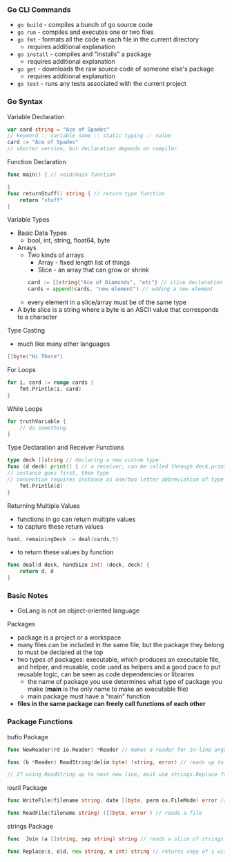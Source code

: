 ### Go CLI Commands

- ```go build``` - compiles a bunch of go source code
- ```go run``` - compiles and executes one or two files 
- ```go fmt``` - formats all the code in each file in the current directory
    - requires additional explanation
- ```go install``` - compiles and "installs" a package
    - requires additional explanation
- ```go get``` - downloads the raw source code of someone else's package
    - requires additional explanation
- ```go test``` - runs any tests associated with the current project 

### Go Syntax

Variable Declaration

```go 
var card string = "Ace of Spades"
// keyword :: variable name :: static typing :: value
card := "Ace of Spades"
// shorter version, but declaration depends on compiler 
```

Function Declaration
```go
func main() { // void/main function

}
func returnStuff() string { // return type function 
    return "stuff"
}
```

Variable Types

- Basic Data Types
    - bool, int, string, float64, byte
- Arrays
    - Two kinds of arrays
        - Array - fixed length list of things
        - Slice - an array that can grow or shrink
        ```go
        card := []string{"Ace of Diamonds", "etc"} // slice declaration
        cards = append(cards, "new element") // adding a new element 
        ```
    - every element in a slice/array must be of the same type 
- A byte slice is a string where a byte is an ASCII value that corresponds to a character

Type Casting

- much like many other languages
```go
[]byte("Hi There")
```

For Loops

```go
for i, card := range cards {
    fmt.Println(i, card)
}
```

While Loops

```go
for truthVariable {
    // do something
}
```

Type Declaration and Receiver Functions

```go
type deck []string // declaring a new custom type
func (d deck) print() { // a receiver, can be called through deck.print()
// instance goes first, then type 
// convention requires instance as one/two letter abbreviation of type
    fmt.Println(d)
}
``` 

Returning Multiple Values

- functions in go can return multiple values
- to capture these return values
```go
hand, remainingDeck := deal(cards,5) 
```
- to return these values by function
```go
func deal(d deck, handSize int) (deck, deck) {
    return d, d
}
```

### Basic Notes

- GoLang is not an object-oriented language

Packages

- package is a project or a workspace
- many files can be included in the same file, but the package they belong to must be declared at the top 
- two types of packages: executable, which produces an executable file, and helper, and reusable, code used as helpers and a good pace to put reusable logic, can be seen as code dependencies or libraries 
    - the name of package you use determines what type of package you make (**main** is the only name to make an executable file)
    - main package must have a "main" function 
- **files in the same package can freely call functions of each other** 

### Package Functions

bufio Package

```go
func NewReader(rd io.Reader) *Reader // makes a reader for in-line arguments, accepts 'os.Stdin' as io.Reader argument

func (b *Reader) ReadString(delim byte) (string, error) // reads up to the first occurrence of delim, returning the string up to and including delim

// If using ReadString up to next new line, must use strings.Replace function to remove new line character
```

ioutil Package

```go
func WriteFile(filename string, date []byte, perm os.FileMode) error // creates a file

func ReadFile(filename string) ([]byte, error ) // reads a file 
```

strings Package

```go
func  Join (a []string, sep string) string // reads a slice of strings into a single string 

func Replace(s, old, new string, n int) string // returns copy of s with the first n non-overlapping instances of old replaced by new, if n < 0, there is no limit on number of replacements 
```

